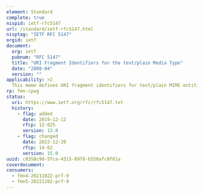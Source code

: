 ```yaml
---
element: Standard
complete: true
nispid: ietf-rfc5147
url: /standard/ietf-rfc5147.html
nisptag: "IETF RFC 5147"
orgid: ietf
document:
  org: ietf
  pubnum: "RFC 5147"
  title: "URI Fragment Identifiers for the text/plain Media Type"
  date: "2008-04"
  version: ""
applicability: >2
  This memo defines URI fragment identifiers for text/plain MIME entities. These fragment identifiers make it possible to refer to parts of a text/plain MIME entity, either identified by character position or range, or by line position or range. Fragment identifiers may also contain information for integrity checks to make them more robust.
rp: fmn-cpwg
status:
  uri: https://www.ietf.org/rfc/rfc5147.txt
  history: 
    - flag: added
      date: 2019-12-12
      rfcp: 12-025
      version: 13.0
    - flag: changed
      date: 2022-12-20
      rfcp: 14-62
      version: 15.0
uuid: c8358c9d-5fca-4315-8978-b550afc0f61a
coverdocument:
consumers:
  - fmn4-20211022-prf-9
  - fmn5-20221202-prf-9
---
```

